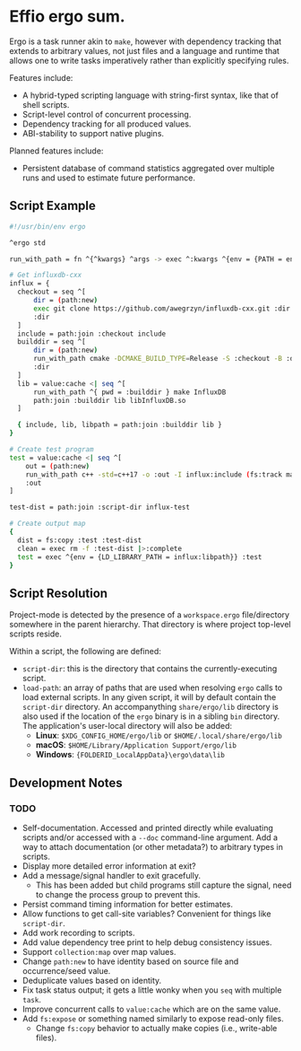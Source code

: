 # Effio ergo sum.

Ergo is a task runner akin to `make`, however with dependency tracking that
extends to arbitrary values, not just files and a language and runtime that
allows one to write tasks imperatively rather than explicitly specifying rules.

Features include:
* A hybrid-typed scripting language with string-first syntax, like that of shell
  scripts.
* Script-level control of concurrent processing.
* Dependency tracking for all produced values.
* ABI-stability to support native plugins.

Planned features include:
* Persistent database of command statistics aggregated over multiple runs and
used to estimate future performance.

## Script Example

```sh
#!/usr/bin/env ergo

^ergo std

run_with_path = fn ^{^kwargs} ^args -> exec ^:kwargs ^{env = {PATH = env:get PATH}} ^:args |>:complete

# Get influxdb-cxx
influx = {
  checkout = seq ^[
      dir = (path:new)
      exec git clone https://github.com/awegrzyn/influxdb-cxx.git :dir |>:complete
      :dir
  ]
  include = path:join :checkout include
  builddir = seq ^[
      dir = (path:new)
      run_with_path cmake -DCMAKE_BUILD_TYPE=Release -S :checkout -B :dir
      :dir
  ]
  lib = value:cache <| seq ^[
      run_with_path ^{ pwd = :builddir } make InfluxDB
      path:join :builddir lib libInfluxDB.so
  ]

  { include, lib, libpath = path:join :builddir lib }
}

# Create test program
test = value:cache <| seq ^[
    out = (path:new)
    run_with_path c++ -std=c++17 -o :out -I influx:include (fs:track main.cpp) influx:lib
    :out
]

test-dist = path:join :script-dir influx-test

# Create output map
{
  dist = fs:copy :test :test-dist
  clean = exec rm -f :test-dist |>:complete
  test = exec ^{env = {LD_LIBRARY_PATH = influx:libpath}} :test
}
```

## Script Resolution
Project-mode is detected by the presence of a `workspace.ergo` file/directory
somewhere in the parent hierarchy. That directory is where project top-level
scripts reside.

Within a script, the following are defined:
* `script-dir`: this is the directory that contains the currently-executing
  script.
* `load-path`: an array of paths that are
  used when resolving `ergo` calls to load external scripts. In any given script,
  it will by default contain the `script-dir` directory. An accompanything
  `share/ergo/lib` directory is also used if the location of the `ergo` binary
  is in a sibling `bin` directory. The application's user-local directory will
  also be added:
  * __Linux__: `$XDG_CONFIG_HOME/ergo/lib` or `$HOME/.local/share/ergo/lib`
  * __macOS__: `$HOME/Library/Application Support/ergo/lib`
  * __Windows__: `{FOLDERID_LocalAppData}\ergo\data\lib`

## Development Notes

### TODO
* Self-documentation. Accessed and printed directly while evaluating scripts
  and/or accessed with a `--doc` command-line argument. Add a way to attach
  documentation (or other metadata?) to arbitrary types in scripts.
* Display more detailed error information at exit?
* Add a message/signal handler to exit gracefully.
  * This has been added but child programs still capture the signal, need to
    change the process group to prevent this.
* Persist command timing information for better estimates.
* Allow functions to get call-site variables? Convenient for things like
  `script-dir`.
* Add work recording to scripts.
* Add value dependency tree print to help debug consistency issues.
* Support `collection:map` over map values.
* Change `path:new` to have identity based on source file and occurrence/seed
  value.
* Deduplicate values based on identity.
* Fix task status output; it gets a little wonky when you `seq` with multiple
  `task`.
* Improve concurrent calls to `value:cache` which are on the same value.
* Add `fs:expose` or something named similarly to expose read-only files.
  * Change `fs:copy` behavior to actually make copies (i.e., write-able files).
